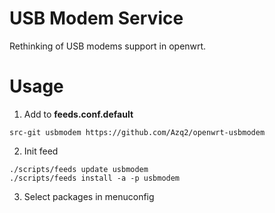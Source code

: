 # USB Modem Service
Rethinking of USB modems support in openwrt.

# Usage
1. Add to **feeds.conf.default**
```
src-git usbmodem https://github.com/Azq2/openwrt-usbmodem
```
2. Init feed
```
./scripts/feeds update usbmodem
./scripts/feeds install -a -p usbmodem
```
3. Select packages in menuconfig
